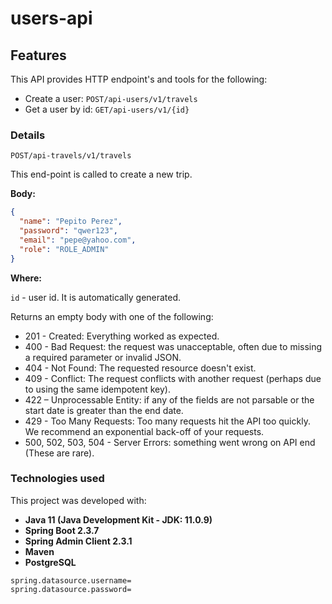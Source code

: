 # users-api

## Features

This API provides HTTP endpoint's and tools for the following:

* Create a user: `POST/api-users/v1/travels`
* Get a user by id: `GET/api-users/v1/{id}`

### Details

`POST/api-travels/v1/travels`

This end-point is called to create a new trip.

**Body:**

```json
{
  "name": "Pepito Perez",
  "password": "qwer123",
  "email": "pepe@yahoo.com",
  "role": "ROLE_ADMIN"
}
```

**Where:**

`id` - user id. It is automatically generated.


Returns an empty body with one of the following:

* 201 - Created: Everything worked as expected.
* 400 - Bad Request: the request was unacceptable, often due to missing a required parameter or invalid JSON.
* 404 - Not Found: The requested resource doesn't exist.
* 409 - Conflict: The request conflicts with another request (perhaps due to using the same idempotent key).
* 422 – Unprocessable Entity: if any of the fields are not parsable or the start date is greater than the end date.
* 429 - Too Many Requests: Too many requests hit the API too quickly. We recommend an exponential back-off of your requests.
* 500, 502, 503, 504 - Server Errors: something went wrong on API end (These are rare).


### Technologies used

This project was developed with:

* **Java 11 (Java Development Kit - JDK: 11.0.9)**
* **Spring Boot 2.3.7**
* **Spring Admin Client 2.3.1**
* **Maven**
* **PostgreSQL**


```properties
spring.datasource.username=
spring.datasource.password=
```
